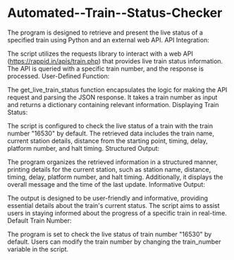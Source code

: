 # Automated--Train--Status-Checker
The program is designed to retrieve and present the live status of a specified train using Python and an external web API.
API Integration:

The script utilizes the requests library to interact with a web API (https://rappid.in/apis/train.php) that provides live train status information. The API is queried with a specific train number, and the response is processed.
User-Defined Function:

The get_live_train_status function encapsulates the logic for making the API request and parsing the JSON response. It takes a train number as input and returns a dictionary containing relevant information.
Displaying Train Status:

The script is configured to check the live status of a train with the train number "16530" by default. The retrieved data includes the train name, current station details, distance from the starting point, timing, delay, platform number, and halt timing.
Structured Output:

The program organizes the retrieved information in a structured manner, printing details for the current station, such as station name, distance, timing, delay, platform number, and halt timing. Additionally, it displays the overall message and the time of the last update.
Informative Output:

The output is designed to be user-friendly and informative, providing essential details about the train's current status. The script aims to assist users in staying informed about the progress of a specific train in real-time.
Default Train Number:

The program is set to check the live status of train number "16530" by default. Users can modify the train number by changing the train_number variable in the script.
